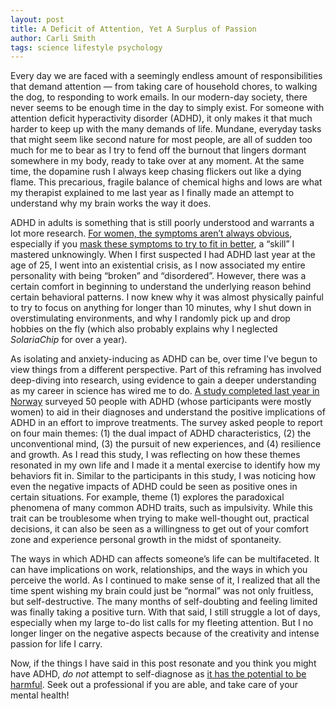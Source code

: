 ```yaml
---
layout: post
title: A Deficit of Attention, Yet A Surplus of Passion
author: Carli Smith
tags: science lifestyle psychology
---
```


Every day we are faced with a seemingly endless amount of responsibilities that demand attention — from taking care of household chores, to walking the dog, to responding to work emails. In our modern-day society, there never seems to be enough time in the day to simply exist. For someone with attention deficit hyperactivity disorder (ADHD), it only makes it that much harder to keep up with the many demands of life. Mundane, everyday tasks that might seem like second nature for most people, are all of sudden too much for me to bear as I try to fend off the burnout that lingers dormant somewhere in my body, ready to take over at any moment. At the same time, the dopamine rush I always keep chasing flickers out like a dying flame. This precarious, fragile balance of chemical highs and lows are what my therapist explained to me last year as I finally made an attempt to understand why my brain works the way it does. 

ADHD in adults is something that is still poorly understood and warrants a lot more research. [For women, the symptoms aren’t always obvious](https://pmc.ncbi.nlm.nih.gov/articles/PMC10173330/), especially if you [mask these symptoms to try to fit in better](https://www.medicalnewstoday.com/articles/adhd-masking), a “skill” I mastered unknowingly. When I first suspected I had ADHD last year at the age of 25, I went into an existential crisis, as I now associated my entire personality with being “broken” and “disordered”. However, there was a certain comfort in beginning to understand the underlying reason behind certain behavioral patterns. I now knew why it was almost physically painful to try to focus on anything for longer than 10 minutes, why I shut down in overstimulating environments, and why I randomly pick up and drop hobbies on the fly (which also probably explains why I neglected *SolariaChip* for over a year). 

As isolating and anxiety-inducing as ADHD can be, over time I’ve begun to view things from a different perspective. Part of this reframing has involved deep-diving into research, using evidence to gain a deeper understanding as my career in science has wired me to do. [A study completed last year in Norway](https://pmc.ncbi.nlm.nih.gov/articles/PMC10551976/) surveyed 50 people with ADHD (whose participants were mostly women) to aid in their diagnoses and understand the positive implications of ADHD in an effort to improve treatments. The survey asked people to report on four main themes: (1) the dual impact of ADHD characteristics, (2) the unconventional mind, (3) the pursuit of new experiences, and (4) resilience and growth. As I read this study, I was reflecting on how these themes resonated in my own life and I made it a mental exercise to identify how my behaviors fit in. Similar to the participants in this study, I was noticing how even the negative impacts of ADHD could be seen as positive ones in certain situations. For example, theme (1) explores the paradoxical phenomena of many common ADHD traits, such as impulsivity. While this trait can be troublesome when trying to make well-thought out, practical decisions, it can also be seen as a willingness to get out of your comfort zone and experience personal growth in the midst of spontaneity. 

The ways in which ADHD can affects someone’s life can be multifaceted. It can have implications on work, relationships, and the ways in which you perceive the world. As I continued to make sense of it, I realized that all the time spent wishing my brain could just be “normal” was not only fruitless, but self-destructive. The many months of self-doubting and feeling limited was finally taking a positive turn. With that said, I still struggle a lot of days, especially when my large to-do list calls for my fleeting attention. But I no longer linger on the negative aspects because of the creativity and intense passion for life I carry.

Now, if the things I have said in this post resonate and you think you might have ADHD, *do not* attempt to self-diagnose as [it has the potential to be harmful](https://www.lifeadjustmentteam.com/dangers-of-self-diagnosing-mental-health-disorders/). Seek out a professional if you are able, and take care of your mental health! 
